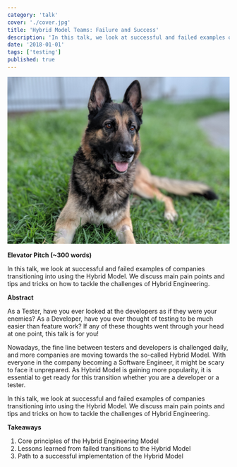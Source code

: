 ```yaml
---
category: 'talk'
cover: './cover.jpg'
title: 'Hybrid Model Teams: Failure and Success'
description: 'In this talk, we look at successful and failed examples of companies transitioning into using the Hybrid Model.'
date: '2018-01-01'
tags: ['testing']
published: true
---
```

![German Shepherd](./cover.jpg)

**Elevator Pitch (~300 words)**

In this talk, we look at successful and failed examples of companies transitioning into using the Hybrid Model. We discuss main pain points and tips and tricks on how to tackle the challenges of Hybrid Engineering.

**Abstract**
 
As a Tester, have you ever looked at the developers as if they were your enemies? As a Developer, have you ever thought of testing to be much easier than feature work? If any of these thoughts went through your head at one point, this talk is for you!

Nowadays, the fine line between testers and developers is challenged daily, and more companies are moving towards the so-called Hybrid Model. With everyone in the company becoming a Software Engineer, it might be scary to face it unprepared.  As Hybrid Model is gaining more popularity, it is essential to get ready for this transition whether you are a developer or a tester.

In this talk, we look at successful and failed examples of companies transitioning into using the Hybrid Model. We discuss main pain points and tips and tricks on how to tackle the challenges of Hybrid Engineering. 

**Takeaways**

1. Core principles of the Hybrid Engineering Model
2. Lessons learned from failed transitions to the Hybrid Model
3. Path to a successful implementation of the Hybrid Model
